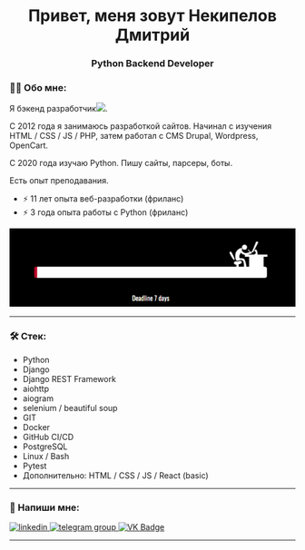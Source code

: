 <h1 align="center">Привет, меня зовут Некипелов Дмитрий</a></h1>
<h3 align="center">Python Backend Developer</h3>

### :man_technologist: Обо мне:

Я бэкенд разработчик<img src="https://media.giphy.com/media/WUlplcMpOCEmTGBtBW/giphy.gif" width="30px">. 

С 2012 года я занимаюсь разработкой сайтов. Начинал с изучения HTML / CSS / JS / PHP, затем работал с CMS Drupal, Wordpress, OpenCart. 

С 2020 года изучаю Python. Пишу сайты, парсеры, боты.

Есть опыт преподавания.

- :zap: 11 лет опыта веб-разработки (фриланс)
- :zap: 3 года опыта работы с Python (фриланс)

<p align="center">
 <img width="687" src="assets/deadline.gif" alt="deadline"/>
</p>

---

### 🛠 Стек:

- Python
- Django
- Django REST Framework
- aiohttp
- aiogram
- selenium / beautiful soup
- GIT
- Docker
- GitHub CI/CD
- PostgreSQL
- Linux / Bash
- Pytest
- Дополнительно: HTML / CSS / JS / React (basic)

---

### 🤝 Напиши мне:

  <div id="badges">
    <a href="https://www.linkedin.com/in/nekipelov/" target="_blank">
      <img src="https://cdn-icons-png.flaticon.com/512/2504/2504799.png" width="40" height="40" alt="linkedin" />
    </a>
    <a href="https://t.me/ne_kipelov" target="_blank">
      <img src="https://cdn-icons-png.flaticon.com/512/2111/2111646.png" width="40" height="40" alt="telegram group" />
    </a>
    <a href="https://vk.com/nekipelov_dv" target="_blank">
      <img src="https://cdn-icons-png.flaticon.com/512/145/145813.png" width="40" height="40" alt="VK Badge"/>
    </a>

  </div>

---
